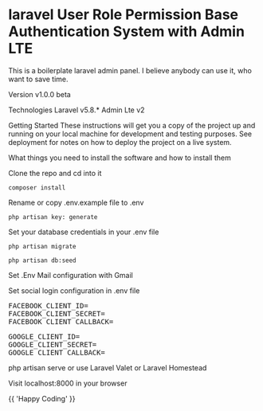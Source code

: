 # laravel User Role Permission Base Authentication System with Admin LTE

This is a boilerplate laravel admin panel. I believe anybody can use it, who want to save time.

Version
v1.0.0 beta

Technologies
Laravel v5.8.*
Admin Lte v2

Getting Started
These instructions will get you a copy of the project up and running on your local machine for development and testing purposes. See deployment for notes on how to deploy the project on a live system.

What things you need to install the software and how to install them

Clone the repo and cd into it

<pre><code>composer install</code></pre>

Rename or copy .env.example file to .env

<pre><code>php artisan key: generate</code></pre>

Set your database credentials in your .env file

<pre><code>php artisan migrate</code></pre>

<pre><code>php artisan db:seed</code></pre>

Set .Env Mail configuration with Gmail

Set social login configuration in .env file <br>

<pre>FACEBOOK_CLIENT_ID=
FACEBOOK_CLIENT_SECRET= 
FACEBOOK_CLIENT_CALLBACK=</pre>

<pre>GOOGLE_CLIENT_ID=
GOOGLE_CLIENT_SECRET=
GOOGLE_CLIENT_CALLBACK= </pre>

php artisan serve or use Laravel Valet or Laravel Homestead

Visit localhost:8000 in your browser

{{ 'Happy Coding' }}  

